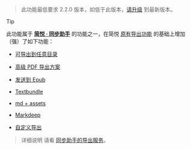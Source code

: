 >  此功能最低要求 2.2.0 版本，如低于此版本，[请升级](https://simpread.pro) 到最新版本。

> [!TIP]
>
>  此功能属于 **[简悦 · 同步助手](Sync)** 的功能之一，在简悦 [原有导出功能](保存到本地) 的基础上增加（强）了如下功能：

- [可导出到任意目录](Sync?id=导出文件夹)

- [高级 PDF 导出方案](Sync?id=pdf)

- [发送到 Epub](发送到-Epub)

- [Textbundle](Texubundle)

- [md + assets](Sync?id=assets-md)

- [Markdeep](Markdeep)

- [自定义导出](定制化导出?id=自定义导出)

> 详细说明 请看 [同步助手的导出服务](Sync?id=导出服务)。